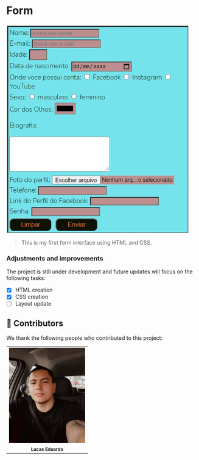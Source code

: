 # Form 

<img src=./assets/form.jpg alt="form-interface">

> This is my first form interface using HTML and CSS.

### Adjustments and improvements

The project is still under development and future updates will focus on the following tasks:

- [x] HTML creation
- [x] CSS creation
- [ ] Layout update

## 🤝 Contributors

We thank the following people who contributed to this project:

<table>
  <tr>
    <td align="center">
        <img src="./assets/fotominha.jpg" width="200px" alt="Foto do Lucas"/><br>
        <sub>
          <b>Lucas Eduardo</b>
        </sub>
      </a>
  </tr>
</table>
